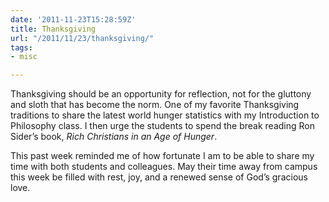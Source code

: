 ```yaml
---
date: '2011-11-23T15:28:59Z'
title: Thanksgiving
url: "/2011/11/23/thanksgiving/"
tags:
- misc

---
```

<p>Thanksgiving should be an opportunity for reflection, not for the gluttony and sloth that has become the norm. One of my favorite Thanksgiving traditions to share the latest world hunger statistics with my Introduction to Philosophy class. I then urge the students to spend the break reading Ron Sider’s book, <em>Rich Christians in an Age of Hunger</em>.</p>
<p>This past week reminded me of how fortunate I am to be able to share my time with both students and colleagues. May their time away from campus this week be filled with rest, joy, and a renewed sense of God’s gracious love.</p>
